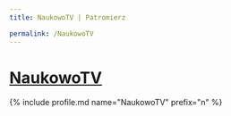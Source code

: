 ```yaml
---
title: NaukowoTV | Patromierz

permalink: /NaukowoTV
---
```


# [NaukowoTV](https://patronite.pl/NaukowoTV)

{% include profile.md name="NaukowoTV" prefix="n" %}
